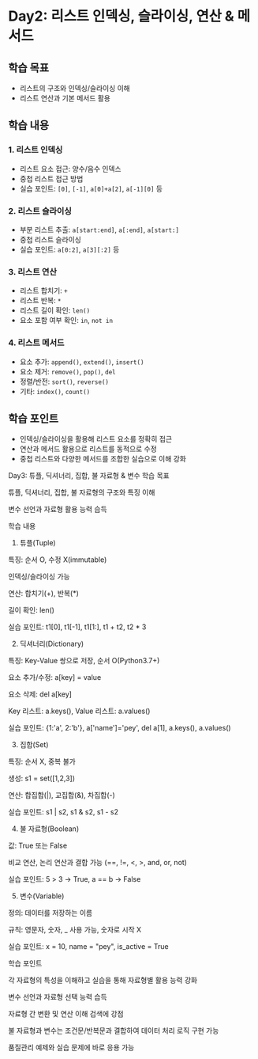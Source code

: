 # Day2: 리스트 인덱싱, 슬라이싱, 연산 & 메서드

## 학습 목표
- 리스트의 구조와 인덱싱/슬라이싱 이해
- 리스트 연산과 기본 메서드 활용

## 학습 내용

### 1. 리스트 인덱싱
- 리스트 요소 접근: 양수/음수 인덱스
- 중첩 리스트 접근 방법
- 실습 포인트: `[0]`, `[-1]`, `a[0]+a[2]`, `a[-1][0]` 등

### 2. 리스트 슬라이싱
- 부분 리스트 추출: `a[start:end]`, `a[:end]`, `a[start:]`
- 중첩 리스트 슬라이싱
- 실습 포인트: `a[0:2]`, `a[3][:2]` 등

### 3. 리스트 연산
- 리스트 합치기: `+`
- 리스트 반복: `*`
- 리스트 길이 확인: `len()`
- 요소 포함 여부 확인: `in`, `not in`

### 4. 리스트 메서드
- 요소 추가: `append()`, `extend()`, `insert()`
- 요소 제거: `remove()`, `pop()`, `del`
- 정렬/반전: `sort()`, `reverse()`
- 기타: `index()`, `count()`

## 학습 포인트
- 인덱싱/슬라이싱을 활용해 리스트 요소를 정확히 접근
- 연산과 메서드 활용으로 리스트를 동적으로 수정
- 중첩 리스트와 다양한 메서드를 조합한 실습으로 이해 강화

Day3: 튜플, 딕셔너리, 집합, 불 자료형 & 변수
학습 목표

튜플, 딕셔너리, 집합, 불 자료형의 구조와 특징 이해

변수 선언과 자료형 활용 능력 습득

학습 내용
1. 튜플(Tuple)

특징: 순서 O, 수정 X(immutable)

인덱싱/슬라이싱 가능

연산: 합치기(+), 반복(*)

길이 확인: len()

실습 포인트: t1[0], t1[-1], t1[1:], t1 + t2, t2 * 3

2. 딕셔너리(Dictionary)

특징: Key-Value 쌍으로 저장, 순서 O(Python3.7+)

요소 추가/수정: a[key] = value

요소 삭제: del a[key]

Key 리스트: a.keys(), Value 리스트: a.values()

실습 포인트: {1:'a', 2:'b'}, a['name']='pey', del a[1], a.keys(), a.values()

3. 집합(Set)

특징: 순서 X, 중복 불가

생성: s1 = set([1,2,3])

연산: 합집합(|), 교집합(&), 차집합(-)

실습 포인트: s1 | s2, s1 & s2, s1 - s2

4. 불 자료형(Boolean)

값: True 또는 False

비교 연산, 논리 연산과 결합 가능 (==, !=, <, >, and, or, not)

실습 포인트: 5 > 3 → True, a == b → False

5. 변수(Variable)

정의: 데이터를 저장하는 이름

규칙: 영문자, 숫자, _ 사용 가능, 숫자로 시작 X

실습 포인트: x = 10, name = "pey", is_active = True

학습 포인트

각 자료형의 특성을 이해하고 실습을 통해 자료형별 활용 능력 강화

변수 선언과 자료형 선택 능력 습득

자료형 간 변환 및 연산 이해 검색에 강점

불 자료형과 변수는 조건문/반복문과 결합하여 데이터 처리 로직 구현 가능

품질관리 예제와 실습 문제에 바로 응용 가능






